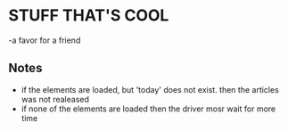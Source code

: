 # STUFF THAT'S COOL

-a favor for a friend

## Notes

- if the elements are loaded, but 'today' does not exist. then the articles was not realeased
- if none of the elements are loaded then the driver mosr wait for more time
